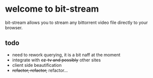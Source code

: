 # welcome to bit-stream
bit-stream allows you to stream any bittorrent video file directly to your browser.

## todo
* need to rework querying, it is a bit naff at the moment
* integrate with ~~ez-tv and possibly~~ other sites
* client side beautification
* ~~refactor, refactor,~~ refactor...
